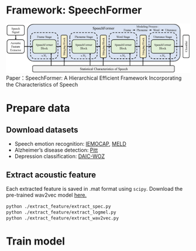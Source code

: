 # Framework: SpeechFormer
![SpeechFormer](./figures/framework.png)
Paper：SpeechFormer: A Hierarchical Efficient Framework Incorporating the Characteristics of Speech

# Prepare data
## Download datasets
* Speech emotion recognition: [IEMOCAP](https://sail.usc.edu/iemocap/index.html), [MELD](https://affective-meld.github.io/)  
* Alzheimer’s disease detection: [Pitt](https://dementia.talkbank.org/)  
* Depression classification: [DAIC-WOZ](https://dcapswoz.ict.usc.edu/)  

## Extract acoustic feature
Each extracted feature is saved in .mat format using `scipy`.
Download the pre-trained wav2vec model [here.](https://github.com/pytorch/fairseq/blob/main/examples/wav2vec)
```
python ./extract_feature/extract_spec.py
python ./extract_feature/extract_logmel.py
python ./extract_feature/extract_wav2vec.py
```

# Train model

